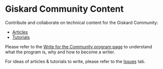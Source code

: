 # Giskard Community Content

Contribute and collaborate on technical content for the Giskard Community:
* [Articles](https://www.giskard.ai/knowledge-categories/blog)
* [Tutorials](https://www.giskard.ai/knowledge-categories/tutorials)

Please refer to the [Write for the Community program page](https://www.giskard.ai/write-for-the-community) to understand what the program is, why and how to become a writer.

For ideas of articles & tutorials to write, please refer to the [Issues](https://github.com/Giskard-AI/community-content/issues) tab.
